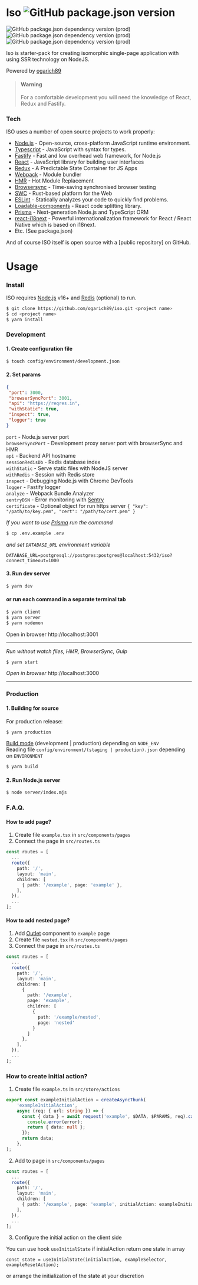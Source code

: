 # Iso ![GitHub package.json version](https://img.shields.io/github/package-json/v/ogarich89/iso?style=flat-square) 
![GitHub package.json dependency version (prod)](https://img.shields.io/github/package-json/dependency-version/ogarich89/iso/react?style=for-the-badge) ![GitHub package.json dependency version (prod)](https://img.shields.io/github/package-json/dependency-version/ogarich89/iso/fastify?style=for-the-badge) ![GitHub package.json dependency version (prod)](https://img.shields.io/github/package-json/dependency-version/ogarich89/iso/typescript?style=for-the-badge)

Iso is starter-pack for creating isomorphic single-page application with using SSR technology on NodeJS.

Powered by [ogarich89](https://github.com/ogarich89)

> #### Warning
> For a comfortable development you will need the knowledge of React, Redux and Fastify.

### Tech

ISO uses a number of open source projects to work properly:

* [Node.js](https://nodejs.org/) - Open-source, cross-platform JavaScript runtime environment.
* [Typescript](https://www.typescriptlang.org/) - JavaScript with syntax for types.
* [Fastify](https://www.fastify.io/) - Fast and low overhead web framework, for Node.js
* [React](https://reactjs.org/) - JavaScript library for building user interfaces
* [Redux](https://redux.js.org/) - A Predictable State Container for JS Apps
* [Webpack](https://webpack.js.org/) - Module bundler
* [HMR](https://webpack.js.org/concepts/hot-module-replacement/) - Hot Module Replacement
* [Browsersync](https://browsersync.io/) - Time-saving synchronised browser testing
* [SWC](https://swc.rs/) - Rust-based platform for the Web
* [ESLint](https://eslint.org/) - Statically analyzes your code to quickly find problems.
* [Loadable-components](https://www.smooth-code.com/open-source/loadable-components/) - React code splitting library.
* [Prisma](https://www.prisma.io/) - Next-generation Node.js and TypeScript ORM
* [react-i18next](https://react.i18next.com/) - Powerful internationalization framework for React / React Native which is based on i18next.
* Etc. (See package.json)

And of course ISO itself is open source with a [public repository]
 on GitHub.

# Usage

### Install

ISO requires [Node.js](https://nodejs.org/) v16+ and [Redis](https://redis.io) (optional) to run.


```sh
$ git clone https://github.com/ogarich89/iso.git <project name>
$ cd <project name>
$ yarn install
```

### Development

#### 1. Create configuration file
```sh
$ touch config/environment/development.json
```
#### 2. Set params 
```json
{
 "port": 3000,
 "browserSyncPort": 3001,
 "api": "https://reqres.in",
 "withStatic": true,
 "inspect": true,
 "logger": true
}
```

`port` - Node.js server port \
`browserSyncPort` - Development proxy server port with browserSync and HMR \
`api` - Backend API hostname \
`sessionRedisDb` - Redis database index \
`withStatic` - Serve static files with NodeJS server \
`withRedis` - Session with Redis store \
`inspect` - Debugging Node.js with Chrome DevTools \
`logger` - Fastify logger \
`analyze` - Webpack Bundle Analyzer \
`sentryDSN` - Error monitoring with [Sentry](https://sentry.io) \
`certificate` - Optional object for run https server `{ "key": "/path/to/key.pem", "cert": "/path/to/cert.pem" }`

_If you want to use [Prisma](https://www.prisma.io/) run the command_

```sh
$ cp .env.example .env
```
_and set `DATABASE_URL` environment variable_

```dotenv
DATABASE_URL=postgresql://postgres:postgres@localhost:5432/iso?connect_timeout=1000
```


#### 3. Run dev server
```sh
$ yarn dev
```
#### or run each command in a separate terminal tab

```sh
$ yarn client
$ yarn server
$ yarn nodemon
```

Open in browser http://localhost:3001

---

_Run without watch files, HMR, BrowserSync, Gulp_
```sh
$ yarn start
```

_Open in browser_ http://localhost:3000

---

### Production

#### 1. Building for source

For production release:
```sh
$ yarn production
```
[Build mode](https://webpack.js.org/configuration/mode/) (development | production) depending on `NODE_ENV` \
Reading file `config/environment/(staging | production).json` depending on `ENVIRONMENT`
```sh
$ yarn build
```

#### 2. Run Node.js server

```sh
$ node server/index.mjs
```


### F.A.Q.

#### How to add page?

1. Create file `example.tsx` in `src/components/pages`
2. Connect the page in `src/routes.ts`
```ts
const routes = [
  ...
  route({ 
    path: '/',
    layout: 'main',
    children: [
      { path: '/example', page: 'example' },
    ],
  }),
  ...
];
```

#### How to add nested page?

1. Add [Outlet](https://reactrouter.com/en/main/components/outlet) component to `example` page
2. Create file `nested.tsx` in `src/components/pages`
2. Connect the page in `src/routes.ts`
```ts
const routes = [
  ...
  route({ 
    path: '/',
    layout: 'main',
    children: [
      { 
        path: '/example', 
        page: 'example', 
        children: [
          {
            path: '/example/nested',
            page: 'nested'
          }
        ] 
      },
    ],
  }),
  ...
];
```

### How to create initial action?

1. Create file `example.ts` in `src/store/actions`
```ts
export const exampleInitialAction = createAsyncThunk(
    'exampleInitialAction',
    async (req: { url: string }) => {
      const { data } = await request('example', $DATA, $PARAMS, req).catch((error) => {
        console.error(error);
        return { data: null };
      });
      return data;
    },
);
```
2. Add to page in `src/components/pages`
```ts
const routes = [
  ...
  route({ 
    path: '/',
    layout: 'main',
    children: [
      { path: '/example', page: 'example', initialAction: exampleInitialAction },
    ],
  }),
  ...
];
```
3. Configure the initial action on the client side

You can use hook `useInitialState` if initialAction return one state in array
```tsx
const state = useInitialState(initialAction, exampleSelector, exampleResetAction);
```
or arrange the initialization of the state at your discretion


